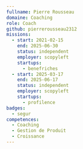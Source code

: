 ```yaml
---
fullname: Pierre Rousseau
domaine: Coaching
role: Coach
github: pierrerousseau2312
missions:
  - start: 2021-02-15
    end: 2025-06-30
    status: independent
    employer: scopyleft
    startups:
      - benefriches
  - start: 2025-03-17
    end: 2025-06-17
    status: independent
    employer: scopyleft
    startups:
      - profilence
badges:
  - segur
competences:
  - Coaching
  - Gestion de Produit
  - Croissance
---
```

